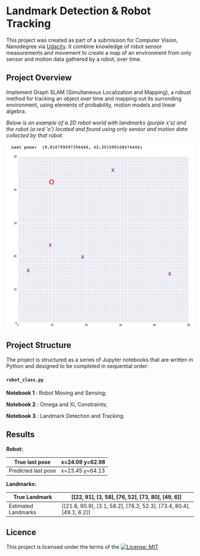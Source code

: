 # Landmark Detection & Robot Tracking
This project was created as part of a submission for Computer Vision, Nanodegree  via [Udacity](https://eu.udacity.com/course/computer-vision-nanodegree--nd891). It combine knowledge of robot sensor measurements and movement to create a map of an environment from only sensor and motion data gathered by a robot, over time.

## Project Overview
Implement Graph SLAM (Simultaneous Localization and Mapping), a robust method for tracking an object over time and mapping out its surronding environment, using elements of probability, motion models and linear algebra. 

*Below is an example of a 2D robot world with landmarks (purple x's) and the robot (a red 'o') located and found using only sensor and motion data collected by that robot.*

<p align="center">
	<img src="images/robot_world.png" align="middle" alt="drawing" width="500px">
</p>

## Project Structure
The project is structured as a series of Jupyter notebooks that are written in Python and designed to be completed in sequential order:

#### `robot_class.py`
__Notebook 1__ : Robot Moving and Sensing;

__Notebook 2__ : Omega and Xi, Constraints;

__Notebook 3__ : Landmark Detection and Tracking.

## Results
**Robot:** 

 True last pose       | x=24.09 y=62.98      
 -------------------  |--------------------
 Predicted last pose  | x=23.45 y=64.13      


**Landmarks:**

 True Landmark        | [[22, 91], [3, 58], [76, 52], [73, 80], [49, 6]]                      
 -------------------  | ---------------------------------------------------------------------
 Estimated Landmarks  | [[21.8, 90.9], [3.1, 58.2], [76.2, 52.3], [73.4, 80.4], [49.1, 6.2]]  


## Licence
This project is licensed under the terms of the [![License: MIT](https://img.shields.io/badge/License-MIT-yellow.svg)](https://opensource.org/licenses/MIT)
